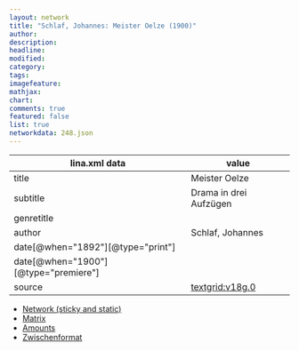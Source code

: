 ```yaml
---
layout: network
title: "Schlaf, Johannes: Meister Oelze (1900)"
author:
description:
headline:
modified:
category:
tags:
imagefeature: 
mathjax: 
chart: 
comments: true
featured: false
list: true
networkdata: 248.json
---
```

lina.xml data  | value
------------- | -------------
title|Meister Oelze
subtitle|Drama in drei Aufzügen
genretitle|
author|Schlaf, Johannes
date[@when="1892"][@type="print"]|
date[@when="1900"][@type="premiere"]|
source|[textgrid:v18g.0](https://textgridlab.org/1.0/tgcrud-public/rest/textgrid:v18g.0/data)



* [Network (sticky and static)](/linas/network248)
* [Matrix](/linas/matrix248)
* [Amounts](/linas/amount248)
* [Zwischenformat](/linas/lina248 )
